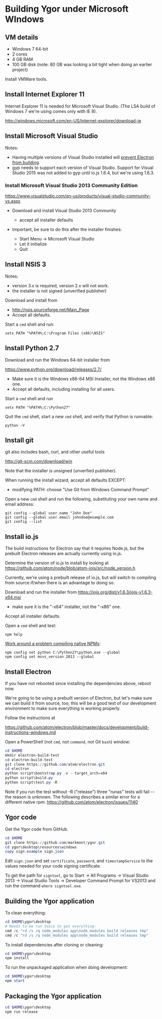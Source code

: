 
# Building Ygor under Microsoft WIndows

## VM details

  * Windows 7 64-bit
  * 2 cores
  * 4 GB RAM
  * 100 GB disk (note: 80 GB was looking a bit tight when doing an earlier project)

Install VMWare tools.


## Install Internet Explorer 11

Internet Explorer 11 is needed for Microsoft Visual Studio.  (The LSA build of Windows 7 we're using comes only with IE 8).

http://windows.microsoft.com/en-US/internet-explorer/download-ie


## Install Microsoft Visual Studio

Notes:

  * Having multiple versions of Visual Studio installed will [prevent Electron from building](https://github.com/atom/electron/issues/1140).
  * gyp needs to support each version of Visual Studio.  Support for Visual Studio 2015 was not added to gyp until io.js 1.6.4, but we're using 1.6.3.

### Install Microsoft Visual Studio 2013 Community Edition

https://www.visualstudio.com/en-us/products/visual-studio-community-vs.aspx

  * Download and install Visual Studio 2013 Community
    * accept all installer defaults

  * Important, be sure to do this after the installer finishes:
    * Start Menu -> Microsoft Visual Studio
    * Let it initialize
    * Quit


## Install NSIS 3

Notes:

  * version 3.x is required, version 2.x will not work.
  * the installer is not signed (unverified publisher)

Download and install from

  * http://nsis.sourceforge.net/Main_Page
  * Accept all defaults.

Start a `cmd` shell and run:

```batchfile
setx PATH "%PATH%;C:\Program Files (x86)\NSIS"
```


## Install Python 2.7

Download and run the Windows 64-bit installer from

https://www.python.org/download/releases/2.7/

  * Make sure it is the Windows x86-64 MSI Installer, not the Windows x86 one.
  * Accept all defaults, including installing for all users.

Start a `cmd` shell and run

```batchfile
setx PATH "%PATH%;C:\Python27"
```

Quit the `cmd` shell, start a new `cmd` shell, and verify that Python is runnable:

```batchfile
python -V
```


## Install git

git also includes bash, curl, and other useful tools

http://git-scm.com/download/win

Note that the installer is unsigned (unverfied publisher).

When running the install wizard, accept all defaults EXCEPT:

  * modifying PATH: choose "Use Git from Windows Command Prompt"

Open a new `cmd` shell and run the following, substituting your own name and email address:

```batchfile
git config --global user.name "John Doe"
git config --global user.email johndoe@example.com
git config --list
```


## Install io.js

The build instructions for Electron say that it requires Node.js, but the prebuilt Electron releases are actually currently using io.js.

Determine the version of io.js to install by looking at
https://github.com/atom/node/blob/atom-iojs/src/node_version.h

Currently, we're using a prebuilt release of io.js, but will switch to compiling from source if/when there is an advantage to doing so.

Download and run the installer from
https://iojs.org/dist/v1.6.3/iojs-v1.6.3-x64.msi

  * make sure it is the "-x64" installer, not the "-x86" one.


Accept all installer defaults.

Open a `cmd` shell and test:

```batchfile
npm help
```

[Work around a problem compiling native NPMs](https://stackoverflow.com/questions/14278417/cannot-install-node-modules-that-require-compilation-on-windows-7-x64-vs2012):

```batchfile
npm config set python C:\Python27\python.exe --global
npm config set msvs_version 2013 --global
```


## Install Electron

If you have not rebooted since installing the dependencies above, reboot now.

We're going to be using a prebuilt version of Electron, but let's make sure we can build it from source, too; this will be a good test of our development environment to make sure everything is working properly.

Follow the instructions at

https://github.com/atom/electron/blob/master/docs/development/build-instructions-windows.md

Open a PowerShell (not `cmd`, not `command`, not Git `bash`) window:

```powershell
cd $HOME
mkdir electron-build-test
cd electron-build-test
git clone https://github.com/atom/electron.git
cd electron
python script\bootstrap.py -v --target_arch=x64
python script\build.py
python script\test.py -R
```

Note if you run the test without -R ("release") three "runas" tests will fail -- the reason is unknown.  The following describes a similar error for a different native rpm:
https://github.com/atom/electron/issues/1140


## Ygor code

Get the Ygor code from GitHub.

```powershell
cd $HOME
git clone https://github.com/markmont/ygor.git
cd ygor\desktop\resources\windows
copy sign.example sign.json
```

Edit `sign.json` and set `certificate`, `password`, and `timestampService` to the values needed for your code signing certificate.

To get the path for `signtool`, go to Start -> All Programs -> Visual Studio 2013 -> Visual Studio Tools -> Developer Command Prompt for VS2013 and run the command `where signtool.exe`.


## Building the Ygor application

To clean everything:

```powershell
cd $HOME\ygor\desktop
# Needs to be run twice to get everything:
cmd /c "rd /s /q node_modules app\node_modules build releases tmp"
cmd /c "rd /s /q node_modules app\node_modules build releases tmp"
```


To install dependencies after cloning or cleaning:

```powershell
cd $HOME\ygor\desktop
npm install
```

To run the unpackaged application when doing development:

```powershell
cd $HOME\ygor\desktop
npm start
```

## Packaging the Ygor application

```powershell
cd $HOME\ygor\desktop
npm run release
```

